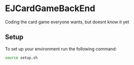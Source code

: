 # EJCardGameBackEnd
Coding the card game everyone wants, but doesnt know it yet

## Setup 
To set up your environment run the following command:
```bash
source setup.sh
```
